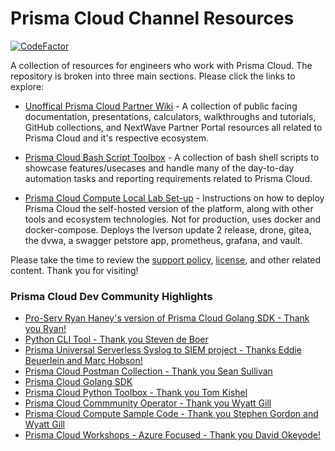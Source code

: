 # Prisma Cloud Channel Resources

[![CodeFactor](https://www.codefactor.io/repository/github/kyle9021/prisma_channel_resources/badge)](https://www.codefactor.io/repository/github/kyle9021/prisma_channel_resources)

A collection of resources for engineers who work with Prisma Cloud. The repository is broken into three main sections. Please click the links to explore: 

* [Unoffical Prisma Cloud Partner Wiki](https://github.com/PaloAltoNetworks/prisma_channel_resources/blob/main/panw-partner-wiki-main/README.md) - A collection of public facing documentation, presentations, calculators, walkthroughs and tutorials, GitHub collections, and NextWave Partner Portal resources all related to Prisma Cloud and it's respective ecosystem. 

* [Prisma Cloud Bash Script Toolbox](https://github.com/PaloAltoNetworks/prisma_channel_resources/tree/main/prisma_bash_toolbox-main) - A collection of bash shell scripts to showcase features/usecases and handle many of the day-to-day automation tasks and reporting requirements related to Prisma Cloud. 

* [Prisma Cloud Compute Local Lab Set-up](https://github.com/PaloAltoNetworks/prisma_channel_resources/tree/main/lab_deploy) - Instructions on how to deploy Prisma Cloud the self-hosted version of the platform, along with other tools and ecosystem technologies. Not for production, uses docker and docker-compose. Deploys the Iverson update 2 release, drone, gitea, the dvwa, a swagger petstore app, prometheus, grafana, and vault.  

Please take the time to review the [support policy](https://github.com/PaloAltoNetworks/prisma_channel_resources/blob/main/SUPPORT.md), [license](https://github.com/PaloAltoNetworks/prisma_channel_resources/blob/main/LICENSE), and other related content. Thank you for visiting!







### Prisma Cloud Dev Community Highlights

* [Pro-Serv Ryan Haney's version of Prisma Cloud Golang SDK - Thank you Ryan!](https://github.com/thathaneydude/prisma-cloud-sdk)
* [Python CLI Tool - Thank you Steven de Boer](https://pypi.org/project/prismacloud-cli/)
* [Prisma Universal Serverless Syslog to SIEM project - Thanks Eddie Beuerlein and Marc Hobson!](https://github.com/PaloAltoNetworks/pcs-serverless-syslog)
* [Prisma Cloud Postman Collection - Thank you Sean Sullivan](https://github.com/PaloAltoNetworks/pcs-postman)
* [Prisma Cloud Golang SDK](https://github.com/PaloAltoNetworks/prisma-cloud-go)
* [Prisma Cloud Python Toolbox - Thank you Tom Kishel](https://github.com/PaloAltoNetworks/pcs-toolbox)
* [Prisma Cloud Commmunity Operator - Thank you Wyatt Gill](https://github.com/PaloAltoNetworks/prisma-cloud-compute-operator)
* [Prisma Cloud Compute Sample Code - Thank you Stephen Gordon and Wyatt Gill](https://github.com/PaloAltoNetworks/prisma-cloud-compute-sample-code)
* [Prisma Cloud Workshops - Azure Focused - Thank you David Okeyode!](https://github.com/davidokeyode/prismacloud-workshops-labs)

